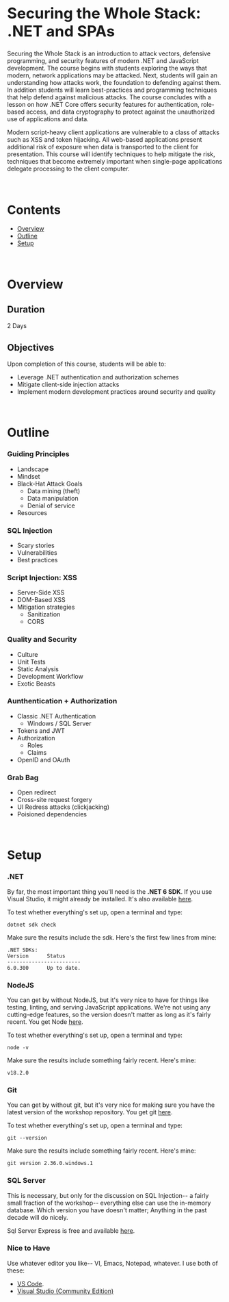 <h1 style='font-size:250%;'>Securing the Whole Stack: .NET and SPAs</h1>

Securing the Whole Stack is an introduction to attack vectors, defensive
programming, and security features of modern .NET and JavaScript development.
The course begins with students exploring the ways that modern, network applications may be attacked. Next,
students will gain an understanding how attacks work, the foundation to defending against them. In addition
students will learn best-practices and programming techniques that help defend against malicious attacks. The
course concludes with a lesson on how .NET Core offers security features for authentication, role-based access,
and data cryptography to protect against the unauthorized use of applications and data.

Modern script-heavy client applications are vulnerable to a class of attacks such as XSS and token hijacking. All web-based applications present additional risk of exposure when data is transported to the client for presentation. This course will
identify techniques to help mitigate the risk, techniques that become extremely important when single-page
applications delegate processing to the client computer.

&nbsp;




# Contents
* [Overview](#overview)
* [Outline](#outline)
* [Setup](#setup)


&nbsp;





# Overview

## Duration 
2 Days

## Objectives
Upon completion of this course, students will be able to:
* Leverage .NET authentication and authorization schemes
* Mitigate client-side injection attacks
* Implement modern development practices around security and quality

&nbsp;




# Outline


### Guiding Principles
* Landscape
* Mindset
* Black-Hat Attack Goals
    - Data mining (theft)
    - Data manipulation
    - Denial of service
* Resources

### SQL Injection
* Scary stories
* Vulnerabilities
* Best practices

### Script Injection: XSS
* Server-Side XSS
* DOM-Based XSS
* Mitigation strategies
  - Sanitization
  - CORS

### Quality and Security
* Culture
* Unit Tests
* Static Analysis
* Development Workflow
* Exotic Beasts

### Aunthentication + Authorization
* Classic .NET Authentication
  - Windows / SQL Server
* Tokens and JWT
* Authorization
  - Roles
  - Claims
* OpenID and OAuth

### Grab Bag
* Open redirect
* Cross-site request forgery
* UI Redress attacks (clickjacking)
* Poisioned dependencies

&nbsp;






# Setup

### .NET
By far, the most important thing you'll need is the **.NET 6 SDK**. If you use Visual Studio, it might already be installed. It's also available [here](https://dotnet.microsoft.com/en-us/download).

To test whether everything's set up, open a terminal and type:
```shell
dotnet sdk check
```

Make sure the results include the sdk. Here's the first few lines from mine:
```shell
.NET SDKs:
Version      Status
------------------------
6.0.300      Up to date.
```

### NodeJS
You can get by without NodeJS, but it's very nice to have for things like testing, linting, and serving JavaScript applications. We're not using any cutting-edge features, so the version doesn't matter as long as it's fairly recent. You get Node [here](https://nodejs.dev/).
 

To test whether everything's set up, open a terminal and type:
```shell
node -v
```

Make sure the results include something fairly recent. Here's mine:
```shell
v18.2.0
```

### Git
You can get by without git, but it's very nice for making sure you have the latest version of the workshop repository. You get git [here](https://git-scm.com/downloads).
 

To test whether everything's set up, open a terminal and type:
```shell
git --version
```

Make sure the results include something fairly recent. Here's mine:
```shell
git version 2.36.0.windows.1
```

### SQL Server
This is necessary, but only for the discussion on SQL Injection-- a fairly small fraction of the workshop-- everything else can use the in-memory database. Which version you have doesn't matter; Anything in the past decade will do nicely.

Sql Server Express is free and available [here](https://www.microsoft.com/en-us/sql-server/sql-server-downloads).
 

### Nice to Have
Use whatever editor you like-- VI, Emacs, Notepad, whatever. I use both of these:
* [VS Code](https://code.visualstudio.com/).
* [Visual Studio (Community Edition)](https://visualstudio.microsoft.com/vs/community/)


